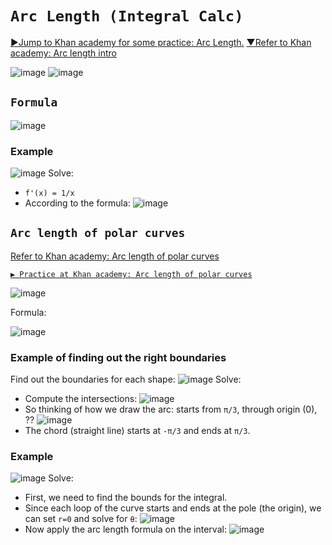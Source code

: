 # `Arc Length (Integral Calc)`

[►Jump to Khan academy for some practice: Arc Length.](https://www.khanacademy.org/math/ap-calculus-bc/bc-applications-definite-integrals/modal/e/arc-length-of-functions-in-one-variable)
[▼Refer to Khan academy: Arc length intro](https://www.khanacademy.org/math/ap-calculus-bc/bc-applications-definite-integrals/bc-arc-length/v/arc-length-formula)

![image](https://user-images.githubusercontent.com/14041622/41651418-1d9a343e-74b3-11e8-8096-3d69c17563aa.png)
![image](https://user-images.githubusercontent.com/14041622/41651679-b6b5c002-74b3-11e8-8e35-f0d1d42f3499.png)

## `Formula`
![image](https://user-images.githubusercontent.com/14041622/41651690-bd619282-74b3-11e8-847f-08ab868971c0.png)

### Example
![image](https://user-images.githubusercontent.com/14041622/41652310-44e68612-74b5-11e8-8df9-2c631cb9b83f.png)
Solve:
- `f'(x) = 1/x`
- According to the formula:
![image](https://user-images.githubusercontent.com/14041622/41652352-61393576-74b5-11e8-8dd5-15b79c8a850d.png)



## `Arc length of polar curves`

[Refer to Khan academy: Arc length of polar curves](https://www.khanacademy.org/math/integral-calculus/ic-adv-funcs/dc-polar-arc-length/v/polar-arc-length-formula)

[`▶ Practice at Khan academy: Arc length of polar curves`](https://www.khanacademy.org/math/integral-calculus/ic-adv-funcs/dc-polar-arc-length/e/arc-length-of-polar-curves)

![image](https://user-images.githubusercontent.com/14041622/46154920-b9111980-c2a8-11e8-874e-fd5d39eba416.png)

Formula:

![image](https://user-images.githubusercontent.com/14041622/46201510-f6c47f80-c346-11e8-80df-b31a7b2b5329.png)


### Example of finding out the right boundaries
Find out the boundaries for each shape:
![image](https://user-images.githubusercontent.com/14041622/46201729-72263100-c347-11e8-91f5-792d4f5643b6.png)
Solve:
- Compute the intersections:
![image](https://user-images.githubusercontent.com/14041622/46202353-368c6680-c349-11e8-9908-7ea429e45f55.png)
- So thinking of how we draw the arc: starts from `π/3`, through origin (0), ??
![image](https://user-images.githubusercontent.com/14041622/46202599-d77b2180-c349-11e8-80e2-60727180dc73.png)
- The chord (straight line) starts at `-π/3` and ends at `π/3`.


### Example
![image](https://user-images.githubusercontent.com/14041622/46154268-6125e300-c2a7-11e8-8d4c-8c1c62e2f961.png)
Solve:
- First, we need to find the bounds for the integral. 
- Since each loop of the curve starts and ends at the pole (the origin), we can set `r=0` and solve for `θ`:
![image](https://user-images.githubusercontent.com/14041622/46155277-8582bf00-c2a9-11e8-8c00-2baeddc6ae95.png)
- Now apply the arc length formula on the interval:
![image](https://user-images.githubusercontent.com/14041622/46155366-b531c700-c2a9-11e8-851a-243dd2b5c11c.png)
